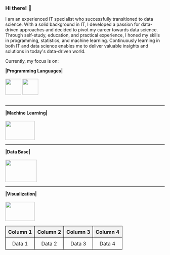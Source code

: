 ### Hi there! 👋
I am an experienced IT specialist who successfully transitioned to data science. With a solid background in IT, I developed a passion for data-driven approaches and decided to pivot my career towards data science. Through self-study, education, and practical experience, I honed my skills in programming, statistics, and machine learning. Continuously learning in both IT and data science enables me to deliver valuable insights and solutions in today's data-driven world.

Currently, my focus is on:

<div display="inline">
<div aling ="center">
<b>|Programming Languages|</b>
</div><br>
<img width="50" height="50" src="https://cdn.jsdelivr.net/gh/devicons/devicon@latest/icons/python/python-original-wordmark.svg" /> 
<img width="50" height="50" src="https://cdn.jsdelivr.net/gh/devicons/devicon@latest/icons/azuresqldatabase/azuresqldatabase-original.svg" />
</div><br>
<hr>

<div display="inline">
<div aling ="center">
<b>|Machine Learning|</b>
</div><br>
<img width="93" height="60" src="https://cdn.jsdelivr.net/gh/devicons/devicon@latest/icons/scikitlearn/scikitlearn-original.svg" />
</div>
<hr>

<div display="inline">
<div aling ="center">
<b>|Data Base|</b>
</div><br>
<img width="100" height="70" src="https://cdn.jsdelivr.net/gh/devicons/devicon@latest/icons/mysql/mysql-original-wordmark.svg" />
</div>
<hr>

<div display="inline">
<div aling ="center">
<b>|Visualization|</b>
</div><br>
<img width="93" height="60" src="https://www.advancedexcel.net/wp-content/uploads/2023/05/power-bi.jpg" />
</div>



<!DOCTYPE html>
<html lang="en">
<head>
  <meta charset="UTF-8">
  <meta name="viewport" content="width=device-width, initial-scale=1.0">
  <title>Simple Table</title>
  <style>
    table {
      border-collapse: collapse;
      width: 100%;
    }
    th, td {
      border: 1px solid black;
      padding: 8px;
      text-align: center;
    }
    th {
      background-color: #f2f2f2;
    }
  </style>
</head>
<body>

<table>
  <tr>
    <th>Column 1</th>
    <th>Column 2</th>
    <th>Column 3</th>
    <th>Column 4</th>
  </tr>
  <tr>
    <td>Data 1</td>
    <td>Data 2</td>
    <td>Data 3</td>
    <td>Data 4</td>
  </tr>
</table>

</body>
</html>
